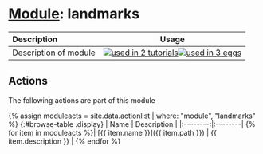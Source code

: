 # [Module](../manual.md): landmarks

| Description    | Usage |
|:--------|:--------:|
| Description of module | [![used in 2 tutorials](https://img.shields.io/badge/tutorials-2-green.svg)](https://www.plumed-tutorials.org/browse.html?search=landmarks)[![used in 3 eggs](https://img.shields.io/badge/nest-3-green.svg)](https://www.plumed-nest.org/browse.html?search=landmarks)|

## Actions 

The following actions are part of this module

{% assign moduleacts = site.data.actionlist | where: "module", "landmarks" %}
{:#browse-table .display}
| Name | Description |
|:--------:|:--------|
{% for item in moduleacts %}| [{{ item.name }}]({{ item.path }}) | {{ item.description }} |
{% endfor %}
<script>
$(document).ready(function() {
var table = $('#browse-table').DataTable({
  "dom": '<"search"f><"top"il>rt<"bottom"Bp><"clear">',
  language: { search: '', searchPlaceholder: "Search project..." },
  buttons: [
        'copy', 'excel', 'pdf'
  ],
  "order": [[ 0, "desc" ]]
  });
$('#browse-table-searchbar').keyup(function () {
  table.search( this.value ).draw();
  });
  hu = window.location.search.substring(1);
  searchfor = hu.split("=");
  if( searchfor[0]=="search" ) {
      table.search( searchfor[1] ).draw();
  }
});
</script>
